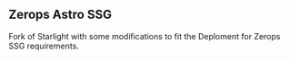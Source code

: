 ## Zerops Astro SSG

Fork of Starlight with some modifications to fit the Deploment for Zerops SSG requirements.